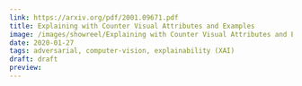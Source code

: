 ```yaml
---
link: https://arxiv.org/pdf/2001.09671.pdf
title: Explaining with Counter Visual Attributes and Examples
image: /images/showreel/Explaining with Counter Visual Attributes and Examples.jpg
date: 2020-01-27
tags: adversarial, computer-vision, explainability (XAI)
draft: draft
preview:
---
```



